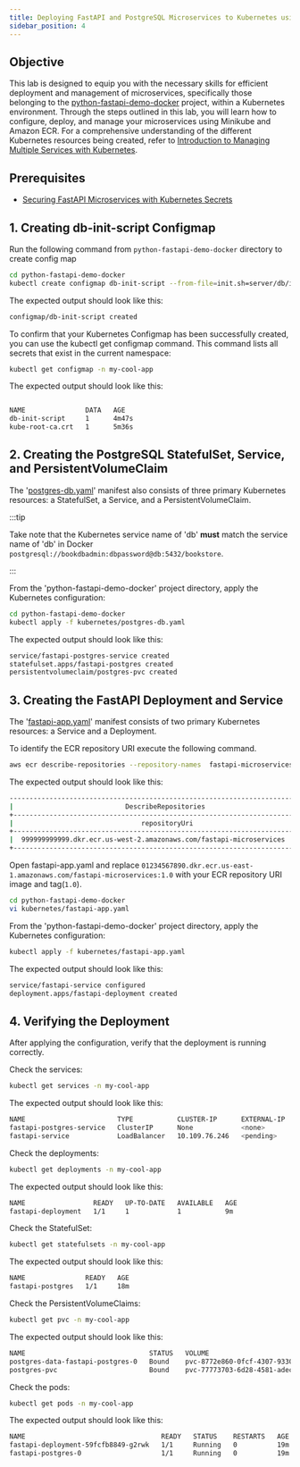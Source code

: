 ```yaml
---
title: Deploying FastAPI and PostgreSQL Microservices to Kubernetes using Minikube
sidebar_position: 4
---
```


## Objective

This lab is designed to equip you with the necessary skills for efficient deployment and management of microservices, specifically those belonging to the [python-fastapi-demo-docker](https://github.com/aws-samples/python-fastapi-demo-docker) project, within a Kubernetes environment. Through the steps outlined in this lab, you will learn how to configure, deploy, and manage your microservices using Minikube and Amazon ECR. For a comprehensive understanding of the different Kubernetes resources being created, refer to [Introduction to Managing Multiple Services with Kubernetes](about-multiservice.md).

## Prerequisites

- [Securing FastAPI Microservices with Kubernetes Secrets](./deploy-secrets.md)

## 1. Creating db-init-script Configmap

Run the following command from `python-fastapi-demo-docker` directory to create config map

```bash
cd python-fastapi-demo-docker
kubectl create configmap db-init-script --from-file=init.sh=server/db/init.sh -n my-cool-app
```

The expected output should look like this:
```bash
configmap/db-init-script created
```

To confirm that your Kubernetes Configmap has been successfully created, you can use the kubectl get configmap command. This command lists all secrets that exist in the current namespace:

```bash
kubectl get configmap -n my-cool-app
```

The expected output should look like this:

```bash

NAME               DATA   AGE
db-init-script     1      4m47s
kube-root-ca.crt   1      5m36s
```

## 2. Creating the PostgreSQL StatefulSet, Service, and PersistentVolumeClaim

The '[postgres-db.yaml](https://github.com/aws-samples/python-fastapi-demo-docker/blob/main/kubernetes/postgres-db.yaml)' manifest also consists of three primary Kubernetes resources: a StatefulSet, a Service, and a PersistentVolumeClaim.

:::tip

Take note that the Kubernetes service name of 'db' **must** match the service name of 'db' in Docker `postgresql://bookdbadmin:dbpassword@db:5432/bookstore`.

:::  

From the 'python-fastapi-demo-docker' project directory, apply the Kubernetes configuration:

```bash
cd python-fastapi-demo-docker
kubectl apply -f kubernetes/postgres-db.yaml
```

The expected output should look like this:

```bash
service/fastapi-postgres-service created
statefulset.apps/fastapi-postgres created
persistentvolumeclaim/postgres-pvc created
```

## 3. Creating the FastAPI Deployment and Service

The '[fastapi-app.yaml](https://github.com/aws-samples/python-fastapi-demo-docker/blob/main/kubernetes/fastapi-app.yaml)' manifest consists of two primary Kubernetes resources: a Service and a Deployment.

To identify the ECR repository URI execute the following command.

```bash
aws ecr describe-repositories --repository-names  fastapi-microservices --output table --query "repositories[*].{repositoryUri:repositoryUri}"
```

The expected output should look like this:

```bash
-------------------------------------------------------------------------------
|                            DescribeRepositories                             |
+-----------------------------------------------------------------------------+
|                                repositoryUri                                |
+-----------------------------------------------------------------------------+
|  999999999999.dkr.ecr.us-west-2.amazonaws.com/fastapi-microservices         |
+-----------------------------------------------------------------------------+
```

Open fastapi-app.yaml and replace `01234567890.dkr.ecr.us-east-1.amazonaws.com/fastapi-microservices:1.0` with your ECR repository URI image and tag(`1.0`).

```bash
cd python-fastapi-demo-docker
vi kubernetes/fastapi-app.yaml
```

From the 'python-fastapi-demo-docker' project directory, apply the Kubernetes configuration:

```bash
kubectl apply -f kubernetes/fastapi-app.yaml
```

The expected output should look like this:

```bash
service/fastapi-service configured
deployment.apps/fastapi-deployment created
```

## 4. Verifying the Deployment
After applying the configuration, verify that the deployment is running correctly.

Check the services:

```bash
kubectl get services -n my-cool-app
```

The expected output should look like this:

```bash
NAME                       TYPE           CLUSTER-IP      EXTERNAL-IP   PORT(S)        AGE
fastapi-postgres-service   ClusterIP      None            <none>        5432/TCP       85m
fastapi-service            LoadBalancer   10.109.76.246   <pending>     80:30639/TCP   85m
```

Check the deployments:

```bash
kubectl get deployments -n my-cool-app
```

The expected output should look like this:

```bash
NAME                 READY   UP-TO-DATE   AVAILABLE   AGE
fastapi-deployment   1/1     1            1           9m
```

Check the StatefulSet:

```bash
kubectl get statefulsets -n my-cool-app
```

The expected output should look like this:

```bash
NAME               READY   AGE
fastapi-postgres   1/1     18m
```

Check the PersistentVolumeClaims:

```bash
kubectl get pvc -n my-cool-app
```

The expected output should look like this:

```bash
NAME                               STATUS   VOLUME                                     CAPACITY   ACCESS MODES   STORAGECLASS   AGE
postgres-data-fastapi-postgres-0   Bound    pvc-8772e860-0fcf-4307-9330-d8cf27754174   1Gi        RWO            standard       18m
postgres-pvc                       Bound    pvc-77773703-6d28-4581-adec-8741150df9ce   1Gi        RWO            standard       18m
```

Check the pods:

```bash
kubectl get pods -n my-cool-app
```

The expected output should look like this:

```bash
NAME                                  READY   STATUS    RESTARTS   AGE
fastapi-deployment-59fcfb8849-g2rwk   1/1     Running   0          19m
fastapi-postgres-0                    1/1     Running   0          19m
```
